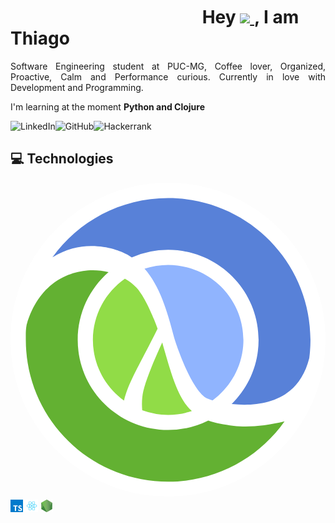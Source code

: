 <p>
<h1>
  <a>
    <svg>
      <path>
      </path>
    </svg>
  </a> Hey 
  <a href="https://camo.githubusercontent.com/e8e7b06ecf583bc040eb60e44eb5b8e0ecc5421320a92929ce21522dbc34c891/68747470733a2f2f6d656469612e67697068792e636f6d2f6d656469612f6876524a434c467a6361737252346961377a2f67697068792e676966">
    <img src="https://camo.githubusercontent.com/e8e7b06ecf583bc040eb60e44eb5b8e0ecc5421320a92929ce21522dbc34c891/68747470733a2f2f6d656469612e67697068792e636f6d2f6d656469612f6876524a434c467a6361737252346961377a2f67697068792e676966" width="25px" data-canonical-src="https://media.giphy.com/media/hvRJCLFzcasrR4ia7z/giphy.gif" style="max-width:100%;">
  </a>, I am Thiago
</h1>
</p>


<p align="justify">Software Engineering student at PUC-MG, Coffee lover, Organized, Proactive, Calm and Performance curious. Currently in love with Development and Programming.</p>
<p>I'm learning at the moment <strong>Python and Clojure</strong></p>
<p align="justify"><a target="_blank" href="https://www.linkedin.com/">
  <img align="left" alt="LinkedIn" src="https://img.shields.io/badge/LinkedIn-0077B5?style=for-the-badge&logo=linkedin&logoColor=white" />
</a>
<a target="_blank" href="https://www.github.com">
  <img align="left" alt="GitHub" src="https://img.shields.io/badge/GitHub-100000?style=for-the-badge&logo=github&logoColor=white" />
</a>
<a target="_blank" href="https://hackerrank.com">
  <img align="left" alt="Hackerrank" src="https://img.shields.io/badge/-Hackerrank-2EC866?style=for-the-badge&logo=HackerRank&logoColor=white" />
</a>
</p>
<br>
<p align="justify">
<h2><g-emoji class="g-emoji" alias="computer" fallback-src="https://github.githubassets.com/images/icons/emoji/unicode/1f4bb.png">💻</g-emoji> Technologies</h2>
</p>
<p>
  
  <a>
<code><svg viewBox="0 0 128 128">
<g fill="none"><path d="M64 0C28.712 0 0 28.6 0 63.751c0 35.155 28.712 63.753 64 63.753s64-28.598 64-63.753C128 28.6 99.288 0 64 0" fill="#FFF"></path><path d="M61.659 64.898a265.825 265.825 0 0 0-1.867 4.12c-2.322 5.241-4.894 11.62-5.834 15.706-.337 1.455-.546 3.258-.542 5.258 0 .79.043 1.622.11 2.469a30.74 30.74 0 0 0 10.533 1.87 30.796 30.796 0 0 0 9.642-1.566 18.09 18.09 0 0 1-2.011-2.12c-4.11-5.221-6.403-12.872-10.031-25.737M46.485 38.96c-7.85 5.51-12.986 14.6-13.005 24.9.019 10.145 5.001 19.116 12.653 24.65 1.877-7.789 6.582-14.92 13.637-29.214a114.691 114.691 0 0 0-1.43-3.72c-1.955-4.884-4.776-10.556-7.294-13.124-1.283-1.342-2.84-2.502-4.561-3.492" fill="#91DC47"></path><path d="M90.697 98.798c-4.05-.506-7.392-1.116-10.317-2.144a36.708 36.708 0 0 1-16.32 3.807c-20.293 0-36.742-16.383-36.745-36.602 0-10.97 4.852-20.805 12.528-27.512-2.053-.495-4.194-.783-6.38-.779-10.782.101-22.162 6.044-26.9 22.095-.443 2.337-.337 4.103-.337 6.197 0 31.818 25.895 57.613 57.835 57.613 19.561 0 36.841-9.682 47.305-24.489-5.66 1.405-11.103 2.077-15.763 2.091-1.747 0-3.387-.093-4.906-.277" fill="#63B132"></path><path d="M79.829 87.634c.357.176 1.167.464 2.293.783 7.579-5.542 12.504-14.469 12.523-24.558h-.003c-.028-16.82-13.693-30.43-30.582-30.462a30.765 30.765 0 0 0-9.602 1.554c6.21 7.05 9.196 17.127 12.084 28.148l.005.013c.005.009.924 3.06 2.501 7.11 1.566 4.042 3.797 9.048 6.23 12.696 1.597 2.444 3.354 4.2 4.551 4.716" fill="#90B4FE"></path><path d="M17.057 30.311c5.463-3.408 11.04-4.637 15.908-4.593 6.722.02 12.008 2.096 14.544 3.516.612.352 1.194.73 1.764 1.12a36.714 36.714 0 0 1 14.786-3.096c20.295.003 36.747 16.386 36.75 36.601-.003 10.192-4.188 19.408-10.934 26.044a45.3 45.3 0 0 0 5.225.29c6.406.004 13.329-1.404 18.52-5.753 3.384-2.84 6.22-6.998 7.792-13.233.307-2.408.484-4.856.484-7.347 0-31.817-25.892-57.614-57.835-57.614-19.372 0-36.508 9.5-47.004 24.065z" fill="#5881D8"></path></g>
</svg></code>
<code><img height="20" src="https://raw.githubusercontent.com/github/explore/80688e429a7d4ef2fca1e82350fe8e3517d3494d/topics/typescript/typescript.png"></code>
<code><img height="20" src="https://raw.githubusercontent.com/github/explore/80688e429a7d4ef2fca1e82350fe8e3517d3494d/topics/react/react.png"></code>
<code><img height="20" src="https://raw.githubusercontent.com/github/explore/80688e429a7d4ef2fca1e82350fe8e3517d3494d/topics/nodejs/nodejs.png"></code>
  </a>
</p>
